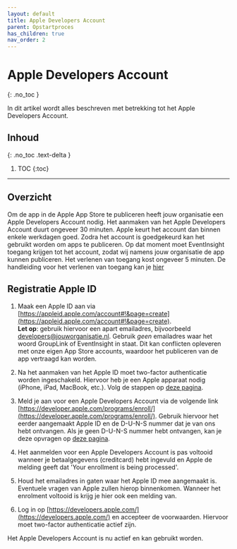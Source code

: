 ```yaml
---
layout: default
title: Apple Developers Account
parent: Opstartproces
has_children: true
nav_order: 2
---
```


# Apple Developers Account
{: .no_toc }

In dit artikel wordt alles beschreven met betrekking tot het Apple Developers Account.

## Inhoud
{: .no_toc .text-delta }

1. TOC
{:toc}

---

## Overzicht
Om de app in de Apple App Store te publiceren heeft jouw organisatie een Apple Developers Account nodig. Het aanmaken van het Apple Developers Account duurt ongeveer 30 minuten. Apple keurt het account dan binnen enkele werkdagen goed. Zodra het account is goedgekeurd kan het gebruikt worden om apps te publiceren. Op dat moment moet EventInsight toegang krijgen tot het account, zodat wij namens jouw organisatie de app kunnen publiceren. Het verlenen van toegang kost ongeveer 5 minuten. De handleiding voor het verlenen van toegang kan je [hier](/invite-apple/)

## Registratie Apple ID
1. Maak een Apple ID aan via [https://appleid.apple.com/account#!&page=create](https://appleid.apple.com/account#!&page=create). <br>
**Let op**: gebruik hiervoor een apart emailadres, bijvoorbeeld developers@jouworganisatie.nl. Gebruik _geen_ emailadres waar het woord GroupLink of EventInsight in staat. Dit kan conflicten opleveren met onze eigen App Store accounts, waardoor het publiceren van de app vertraagd kan worden. 

2. Na het aanmaken van het Apple ID moet two-factor authenticatie worden ingeschakeld. Hiervoor heb je een Apple apparaat nodig (iPhone, iPad, MacBook, etc.). Volg de stappen op [deze pagina](https://support.apple.com/nl-nl/HT204915). 

3. Meld je aan voor een Apple Developers Account via de volgende link [https://developer.apple.com/programs/enroll/](https://developer.apple.com/programs/enroll/). Gebruik hiervoor het eerder aangemaakt Apple ID en de D-U-N-S nummer dat je van ons hebt ontvangen. Als je geen D-U-N-S nummer hebt ontvangen, kan je deze opvragen op [deze pagina](https://fedgov.dnb.com/webform/searchAction.do).

4. Het aanmelden voor een Apple Developers Account is pas voltooid wanneer je betaalgegevens (creditcard) hebt ingevuld en Apple de melding geeft dat 'Your enrollment is being processed'. 

5. Houd het emailadres in gaten waar het Apple ID mee aangemaakt is. Eventuele vragen van Apple zullen hierop binnenkomen. Wanneer het enrolment voltooid is krijg je hier ook een melding van.

6. Log in op [https://developers.apple.com/](https://developers.apple.com/) en accepteer de voorwaarden. Hiervoor moet two-factor authenticatie actief zijn. 

Het Apple Developers Account is nu actief en kan gebruikt worden.